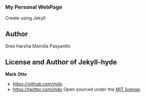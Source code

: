 ### My Personal WebPage
Create using Jekyll

## Author
Sree Harsha Mamilla
Pasyanthi

## License and Author of Jekyll-hyde
**Mark Otto**
- <https://github.com/mdo>
- <https://twitter.com/mdo>
Open sourced under the [MIT license](LICENSE.md).